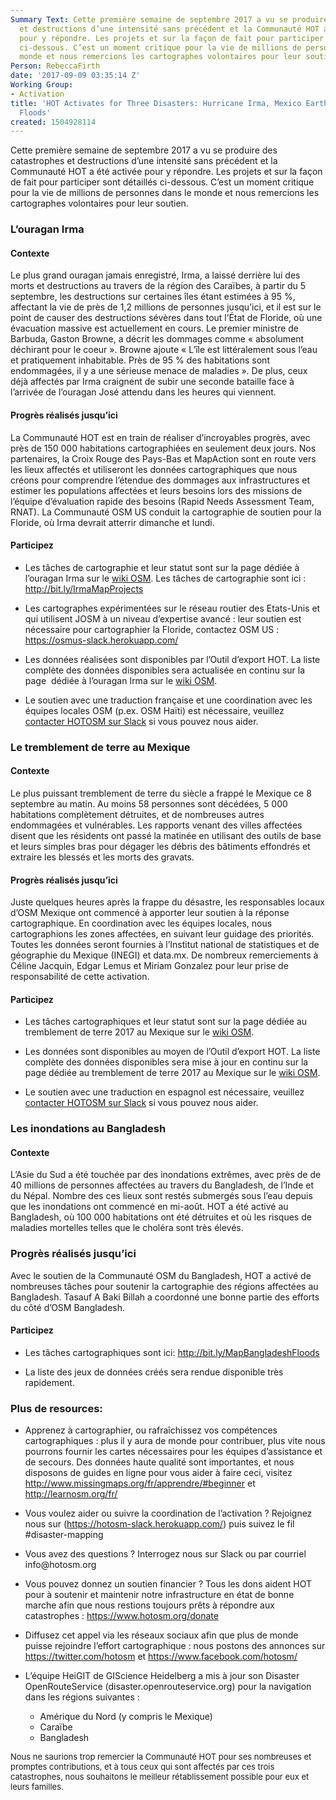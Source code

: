 ```yaml
---
Summary Text: Cette première semaine de septembre 2017 a vu se produire des catastrophes
  et destructions d’une intensité sans précédent et la Communauté HOT a été activée
  pour y répondre. Les projets et sur la façon de fait pour participer sont détaillés
  ci-dessous. C’est un moment critique pour la vie de millions de personnes dans le
  monde et nous remercions les cartographes volontaires pour leur soutien.
Person: RebeccaFirth
date: '2017-09-09 03:35:14 Z'
Working Group:
- Activation
title: 'HOT Activates for Three Disasters: Hurricane Irma, Mexico Earthquake, Bangladesh
  Floods'
created: 1504928114
---
```

<p dir="ltr">Cette première semaine de septembre 2017 a vu se produire des catastrophes et destructions d’une intensité sans précédent et la Communauté HOT a été activée pour y répondre. Les projets et sur la façon de fait pour participer sont détaillés ci-dessous. C’est un moment critique pour la vie de millions de personnes dans le monde et nous remercions les cartographes volontaires pour leur soutien.</p><h3 dir="ltr">L’ouragan Irma</h3><h4 dir="ltr">Contexte</h4><p dir="ltr">Le plus grand ouragan jamais enregistré, Irma, a laissé derrière lui des morts et destructions au travers de la région des Caraïbes, à partir du 5 septembre, les destructions sur certaines îles étant estimées à 95 %, affectant la vie de près de 1,2 millions de personnes jusqu’ici, et il est sur le point de causer des destructions sévères dans tout l’État de Floride, où une évacuation massive est actuellement en cours. Le premier ministre de Barbuda, Gaston Browne, a décrit les dommages comme « absolument déchirant pour le coeur ». Browne ajoute « L’île est littéralement sous l’eau et pratiquement inhabitable. Près de 95 % des habitations sont endommagées, il y a une sérieuse menace de maladies ». De plus, ceux déjà affectés par Irma craignent de subir une seconde bataille face à l’arrivée de l’ouragan José attendu dans les heures qui viennent.</p><h4 dir="ltr">Progrès réalisés jusqu’ici</h4><p dir="ltr">La Communauté HOT est en train de réaliser d’incroyables progrès, avec près de 150 000 habitations cartographiées en seulement deux jours. Nos partenaires, la Croix Rouge des Pays-Bas et MapAction sont en route vers les lieux affectés et utiliseront les données cartographiques que nous créons pour comprendre l’étendue des dommages aux infrastructures et estimer les populations affectées et leurs besoins lors des missions de l’équipe d’évaluation rapide des besoins (Rapid Needs Assessment Team, RNAT). La Communauté OSM US conduit la cartographie de soutien pour la Floride, où Irma devrait atterrir dimanche et lundi.</p><h4 dir="ltr">Participez</h4><ul><li dir="ltr"><p dir="ltr">Les tâches de cartographie et leur statut sont sur la page dédiée à l’ouragan Irma sur le <a href="https://wiki.openstreetmap.org/wiki/FR:2017%20Hurricane%20Irma">wiki OSM</a>. Les tâches de cartographie sont ici : <a href="http://bit.ly/IrmaMapProjects">http://bit.ly/IrmaMapProjects</a></p></li><li dir="ltr"><p dir="ltr">Les cartographes expérimentées sur le réseau routier des Etats-Unis et qui utilisent JOSM à un niveau d’expertise avancé : leur soutien est nécessaire pour cartographier la Floride, contactez OSM US : <a href="https://osmus-slack.herokuapp.com/">https://osmus-slack.herokuapp.com/</a></p></li><li dir="ltr"><p dir="ltr">Les données réalisées sont disponibles par l’Outil d’export HOT. La liste complète des données disponibles sera actualisée en continu sur la page &nbsp;dédiée à l’ouragan Irma sur le <a href="https://wiki.openstreetmap.org/wiki/FR:2017%20Hurricane%20Irma">wiki OSM</a>.</p></li><li dir="ltr"><p dir="ltr">Le soutien avec une traduction française et une coordination avec les équipes locales OSM (p.ex. OSM Haïti) est nécessaire, veuillez <a href="http://hotosm.slack.com/">contacter HOTOSM sur Slack</a> si vous pouvez nous aider.</p></li></ul><h3 dir="ltr">Le tremblement de terre au Mexique</h3><h4 dir="ltr">Contexte</h4><p dir="ltr">Le plus puissant tremblement de terre du siècle a frappé le Mexique ce 8 septembre au matin. Au moins 58 personnes sont décédées, 5 000 habitations complètement détruites, et de nombreuses autres endommagées et vulnérables. Les rapports venant des villes affectées disent que les résidents ont passé la matinée en utilisant des outils de base et leurs simples bras pour dégager les débris des bâtiments effondrés et extraire les blessés et les morts des gravats.</p><h4 dir="ltr">Progrès réalisés jusqu’ici</h4><p dir="ltr">Juste quelques heures après la frappe du désastre, les responsables locaux d’OSM Mexique ont commencé à apporter leur soutien à la réponse cartographique. En coordination avec les équipes locales, nous cartographions les zones affectées, en suivant leur guidage des priorités. Toutes les données seront fournies à l’Institut national de statistiques et de géographie du Mexique (INEGI) et data.mx. De nombreux remerciements à Céline Jacquin, Edgar Lemus et Miriam Gonzalez pour leur prise de responsabilité de cette activation.</p><h4 dir="ltr">Participez</h4><ul><li dir="ltr"><p dir="ltr">Les tâches cartographiques et leur statut sont sur la page dédiée au tremblement de terre 2017 au Mexique sur le <a href="https://wiki.openstreetmap.org/wiki/2017_Mexico_Earthquake">wiki OSM</a>.</p></li><li dir="ltr"><p dir="ltr">Les données sont disponibles au moyen de l’Outil d’export HOT. La liste complète des données disponibles sera mise à jour en continu sur la page dédiée au tremblement de terre 2017 au Mexique sur le <a href="https://wiki.openstreetmap.org/wiki/2017_Mexico_Earthquake">wiki OSM</a>.</p></li><li dir="ltr"><p dir="ltr">Le soutien avec une traduction en espagnol est nécessaire, veuillez <a href="http://hotosm.slack.com/">contacter HOTOSM sur Slack</a> si vous pouvez nous aider.</p></li></ul><h3 dir="ltr">Les inondations au Bangladesh</h3><h4 dir="ltr">Contexte</h4><p dir="ltr">L’Asie du Sud a été touchée par des inondations extrêmes, avec près de de 40 millions de personnes affectées au travers du Bangladesh, de l’Inde et du Népal. Nombre des ces lieux sont restés submergés sous l’eau depuis que les inondations ont commencé en mi-août. HOT a été activé au Bangladesh, où 100 000 habitations ont été détruites et où les risques de maladies mortelles telles que le choléra sont très élevés.</p><h3 dir="ltr">Progrès réalisés jusqu’ici</h3><p dir="ltr">Avec le soutien de la Communauté OSM du Bangladesh, HOT a activé de nombreuses tâches pour soutenir la cartographie des régions affectées au Bangladesh. Tasauf A Baki Billah a coordonné une bonne partie des efforts du côté d’OSM Bangladesh.</p><h4 dir="ltr">Participez</h4><ul><li dir="ltr"><p dir="ltr">Les tâches cartographiques sont ici: <a href="http://bit.ly/MapBangladeshFloods">http://bit.ly/MapBangladeshFloods</a></p></li><li dir="ltr"><p dir="ltr">La liste des jeux de données créés sera rendue disponible très rapidement.</p></li></ul><h3 dir="ltr">Plus de resources:</h3><ul><li dir="ltr"><p dir="ltr">Apprenez à cartographier, ou rafraîchissez vos compétences cartographiques : plus il y aura de monde pour contribuer, plus vite nous pourrons fournir les cartes nécessaires pour les équipes d’assistance et de secours. Des données haute qualité sont importantes, et nous disposons de guides en ligne pour vous aider à faire ceci, visitez <a href="http://www.missingmaps.org/fr/apprendre/#beginner">http://www.missingmaps.org/fr/apprendre/#beginner</a> et <a href="http://learnosm.org/fr/">http://learnosm.org/fr/</a></p></li><li dir="ltr"><p dir="ltr">Vous voulez aider ou suivre la coordination de l’activation ? Rejoignez nous sur (<a href="https://hotosm-slack.herokuapp.com/">https://hotosm-slack.herokuapp.com/</a>) puis suivez le fil #disaster-mapping</p></li><li dir="ltr"><p dir="ltr">Vous avez des questions ? Interrogez nous sur Slack ou par courriel info@hotosm.org</p></li><li dir="ltr"><p dir="ltr">Vous pouvez donnez un soutien financier ? Tous les dons aident HOT pour à soutenir et maintenir notre infrastructure en état de bonne marche afin que nous restions toujours prêts à répondre aux catastrophes : <a href="https://www.hotosm.org/donate">https://www.hotosm.org/donate</a></p></li><li dir="ltr"><p dir="ltr">Diffusez cet appel via les réseaux sociaux afin que plus de monde puisse rejoindre l’effort cartographique : nous postons des annonces sur <a href="https://twitter.com/hotosm">https://twitter.com/hotosm</a> et <a href="https://www.facebook.com/hotosm/">https://www.facebook.com/hotosm/</a></p></li><li dir="ltr"><p dir="ltr">L’équipe HeiGIT de GIScience Heidelberg a mis à jour son Disaster OpenRouteService (disaster.openrouteservice.org) pour la navigation dans les régions suivantes :</p></li><ul><li>Amérique du Nord (y compris le Mexique)</li><li>Caraïbe</li><li>Bangladesh</li></ul></ul><p><span style="font-size: 13.008px;">Nous ne saurions trop remercier la Communauté HOT pour ses nombreuses et promptes contributions, et à tous ceux qui sont affectés par ces trois catastrophes, nous souhaitons le meilleur rétablissement possible pour eux et leurs familles.</span></p>
